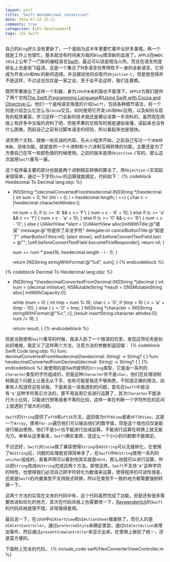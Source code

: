 ```yaml
---
layout: post
title: "Swift Hexadecimal conversion"
date: 2014-07-25 15:11
comments: true
categories: [iOS development]
tags: iOS Swift
---
```


自己的`Blog`好久没有更新了，一个是因为这半年里要忙着毕业好多事情，再一个就是工作上也很忙，基本就没有时间来为我的`Blog`增添新的血液了。`APPLE`在`WWDC 2014`上公布了一门新的编程语言[Swift](https://developer.apple.com/swift/)，最近可以说是相当火热，而且在语言热度排名上也是突飞猛进，这是一个集合了N多语言优秀特性于一身的全新语言，它将成为开发`iOS`和`MAC`的新的选择。并且据说他将会取代`Objective-C`，但是我觉得并不是这样，不过这也仅仅是一家之谈，至于会不会这样，我们走着瞧。<!-- More -->

既然苹果放出了这样一个利器，身为`iOS开发者`的我也不能落下，`APPLE`为我们提供了两个文档[The Swift Programming Language](https://developer.apple.com/library/prerelease/ios/documentation/swift/conceptual/swift_programming_language/index.html)和[Using Swift with Cocoa and Objective-C](https://developer.apple.com/library/prerelease/ios/documentation/Swift/Conceptual/BuildingCocoaApps/index.html)。他们一个是纯语言角度的介绍`Swift`，包括各种细节语法，另一个则是介绍怎么它怎么与`Cocoa`交互，如何使用它开发`iOS`和`MAC`应用，以及如何与现有的程序兼容。学习这样一门全新的技术我还是建议读第一手资料的，虽然现在网络上有好多中文版的资料了吧，但是苹果的文档写的很是通俗易懂，读起来也没有什么困难。而起自己之前有过脚本语言的经验，所以看起来也是很快。

读完两个文档，就做一些实战的内容，先从小程序开始，之前自己写过一个`进制转换器`，没啥功能，就是提供一个十进制和十六进制互相转换的功能，主要还是为了方便自己在写一些颜色值的时候使用。之前的版本是用`Objective-C`写的，那么这次就用`Swift`重写一遍。

这个程序最主要的部分也就是两个进制相互转换的算法了，用`Objective-C`实现起来很简单，通过一下字符`char`的运算就能搞定。代码如下：
{% codeblock Hexdecimal To Decimal lang:objc %}
- (NSString *)decimalConvertedFromHexdecimal:(NSString *)hexdecimal
{
  int sum = 0;
  for (int i = 0; i < hexdecimal.length; i ++) {
    char c = [hexdecimal characterAtIndex:i];

    int num = 0;
    if (c >= 'A' && c <= 'F') {
      num = c - 'A' + 10;
    } else if (c >= 'a' && c <= 'f') {
      num = c - 'a' + 10;
    } else if (c >= '0' && c <= '9') {
      num = c - '0';
    } else {
      UIAlertView *alert = [[UIAlertView alloc]initWithTitle:@"错误"
      message:@"你提供了非法字符" delegate:nil
      cancelButtonTitle:@"知道了"
      otherButtonTitles:nil];
      [alert show];
      self.beforeConvertTextField.text = @"";
      [self.beforeConvertTextField becomeFirstResponder];
      return nil;
    }

    sum += num * pow(16, hexdecimal.length - i - 1);
  }

  return [NSString stringWithFormat:@"%d", sum];
}
{% endcodeblock %}

{% codeblock Decimal To Hexdecimal lang:objc %}
- (NSString *)hexdecimalConvertedFromDecimal:(NSString *)decimal
{
  int num = [decimal intValue];
  NSMutableString *result = [[NSMutableString alloc] initWithCapacity:0];

  while (num > 0) {
    int tmp = num % 16;
    char c = '0';
    if (tmp > 9) {
      c = 'a' + (tmp - 10);
    } else {
      c = '0' + tmp;
    }
    NSString *character = [NSString stringWithFormat:@"%c", c];
    [result insertString:character atIndex:0];
    num /= 16;
  }

  return result;
}
{% endcodeblock %}

但是当我使用`Swift`重写的时候，我进入到了一个很深的坑里，发现这项任务是如此的难做，我定义了这样两个方法，注意方法的参数和返回值：
{% codeblock Swift Code lang:objc %}
func decimalConvertedFromHexdecimal(hexdecimal: String) -> String? {
}
func hexdecimalConvertedFromDecimal(decimal: String) -> String? {
}
{% endcodeblock %}
我使用的是Swift提供的`String`类型，它是由一系列的`Character`类型的字符组成的，但是这种`Character`并不是`char`，他们在处理进制转换这个问题上让我无从下手，也有可能是我还不够熟悉，不知道正确的用法，如果有人知道欢迎告诉我。下面来说一说我遇到的问题，首先在`Swift`中是没有`‘A’`这种字符表示方法的，更不用说用它去进行运算了，其次`Character`不能进行大小比较，只能进行想等或者不等的比较，这样一来在判断一个字符所在的区间上就遇到了很大的问题。

`Swift`的`String`提供了`uft8`和`uft16`方法，返回值为`UTF8View`或者`UFT16View`，这是一个`Array`，使用`for-in`遍历他们可以输出他们的数字值，但是这个值也仅仅是能进行输出使用，他们不是`Int`也不能进行加减运算。不能进行运算在转换上就无能为力。单单从这里看来，`Swift`确实蛋疼，连这么一个小小的问题都不能搞定。

不过还好，`Swift`对`Cocoa`做了兼容使得`String`与`NSString`可以无缝转化，在使用了`NSString`后，问题的处理就变得简单多了，在`Swift`中`NSString`使用一系列的`unichar`组成的，查看声明可以看到他其实就是`UInt`，那么他就可以进行运算，所以把`String`改成`NSString`完成这两个方法。即使这样，`Swift`不支持`‘A’`这种字符的特性，也使得我们必须自己把字符转化为数值来运算，使得程序的可读性很差，还就是`Swift`的内置类型不支持隐式转换，所以在类型不一致的地方都需要强制转换一下。

这两个方法的实现在文末的代码中有，这个代码虽然完成了功能，但是还有很多需要改进和优化的地方，其次在代码风格上也需要改一下，[Raywenderlich](https://github.com/raywenderlich/swift-style-guide)的`Swift`的代码风格就很不错，非常值得套用。

最后说一下，在`iOS8`中`UIAlertView`和`UIActionSheet`被废除了，而引入的是`UIAlertController`，通过`preferredStyle`来确定类型，通过`UIAlertAction`来增加事件，然后通过`presentViewController`来显示出来，在使用上做到了统一，还是蛮方便的。

下面附上完全的代码，
{% include_code swift/HexConverterViewController.m %}
